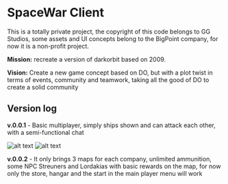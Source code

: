 # SpaceWar Client

This is a totally private project, the copyright of this code belongs to GG Studios, some assets and UI concepts belong to the BigPoint company, for now it is a non-profit project.

**Mission:** recreate a version of darkorbit based on 2009.

**Vision:** Create a new game concept based on DO, but with a plot twist in terms of events, community and teamwork, taking all the good of DO to create a solid community

## Version log

**v.0.0.1** - Basic multiplayer, simply ships shown and can attack each other, with a semi-functional chat

![alt text](https://github.com/luislortega/SpaceWar_Client/blob/main/screenshots/v001/Screenshot_1.jpg?raw=true)
![alt text](https://github.com/luislortega/SpaceWar_Client/blob/main/screenshots/v001/Screenshot_2.jpg?raw=true)

**v.0.0.2** - It only brings 3 maps for each company, unlimited ammunition, some NPC Streuners and Lordakias with basic rewards on the map, for now only the store, hangar and the start in the main player menu will work

